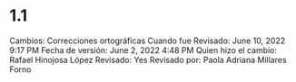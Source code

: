 # 1.1

Cambios: Correcciones ortográficas
Cuando fue Revisado: June 10, 2022 9:17 PM
Fecha de  versión: June 2, 2022 4:48 PM
Quien hizo el cambio: Rafael Hinojosa López
Revisado: Yes
Revisado por: Paola Adriana Millares Forno